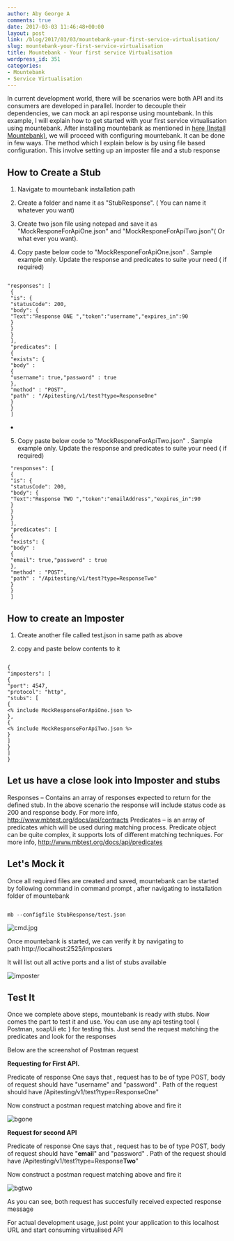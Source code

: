 ```yaml
---
author: Aby George A
comments: true
date: 2017-03-03 11:46:48+00:00
layout: post
link: /blog/2017/03/03/mountebank-your-first-service-virtualisation/
slug: mountebank-your-first-service-virtualisation
title: Mountebank - Your first service Virtualisation
wordpress_id: 351
categories:
- Mountebank
- Service Virtualisation
---
```


In current development world, there will be scenarios were both API and its consumers are developed in parallel. Inorder to decouple their dependencies, we can mock an api response using mountebank. In this example, I will explain how to get started with your first service virtualisation using mountebank. After installing mountebank as mentioned in [here (Install Mountebank)]({{site.root}}blog/2017/02/13/service-virtualisation-using-mountebank/), we will proceed with configuring mountebank. It can be done in few ways. The method which I explain below is by using file based configuration. This involve setting up an imposter file and a stub response


## How to Create a Stub





	
  1. Navigate to mountebank installation path

	
  2. Create a folder and name it as "StubResponse". ( You can name it whatever you want)

	
  3. Create two json file using notepad and save it as "MockResponeForApiOne.json" and "MockResponeForApiTwo.json"( Or what ever you want).

	
  4. Copy paste below code to "MockResponeForApiOne.json" . Sample example only. Update the response and predicates to suite your need ( if required)

``` plain MockResponseForApiOne.json

"responses": [
 {
 "is": {
 "statusCode": 200,
 "body": {
 "Text":"Response ONE ","token":"username","expires_in":90
 }
 }
 }
 ],
 "predicates": [
 {
 "exists": {
 "body" :
 {
 "username": true,"password" : true
 },
 "method" : "POST",
 "path" : "/Apitesting/v1/test?type=ResponseOne"
 }
 }
 ]
```

-

5. Copy paste below code to "MockResponeForApiTwo.json" . Sample example only. Update the response and predicates to suite your need ( if required)

``` plain MockResponseForApiTwo.json
 "responses": [
 {
 "is": {
 "statusCode": 200,
 "body": {
 "Text":"Response TWO ","token":"emailAddress","expires_in":90
 }
 }
 }
 ],
 "predicates": [
 {
 "exists": {
 "body" :
 {
 "email": true,"password" : true
 },
 "method" : "POST",
 "path" : "/Apitesting/v1/test?type=ResponseTwo"
 }
 }
 ]
```


## How to create an Imposter





	
  1. Create another file called test.json in same path as above

	
  2. copy and paste below contents to it


``` plain test.json

{
"imposters": [
{
"port": 4547,
"protocol": "http",
"stubs": [
{
<% include MockResponseForApiOne.json %>
},
{
<% include MockResponseForApiTwo.json %>
}
]
}
]
}

```


## Let us have a close look into Imposter and stubs


Responses – Contains an array of responses expected to return for the defined stub. In the above scenario the response will include status code as 200 and response body. For more info, http://www.mbtest.org/docs/api/contracts
Predicates – is an array of predicates which will be used during matching process. Predicate object can be quite complex, it supports lots of different matching techniques.
For more info, http://www.mbtest.org/docs/api/predicates


## Let's Mock it


Once all required files are created and saved, mountebank can be started by following command in command prompt , after navigating to installation folder of mountebank

``` 

mb --configfile StubResponse/test.json

```

![cmd.jpg]({{site.images_dir}}/2017/03/cmd.jpg)



Once mountebank is started, we can verify it by navigating to path http://localhost:2525/imposters

It will list out all active ports and a list of stubs available

![imposter]({{site.images_dir}}/2017/03/imposter.jpg)




## Test It


Once we complete above steps, mountebank is ready with stubs. Now comes the part to test it and use. You can use any api testing tool ( Postman, soapUi etc ) for testing this. Just send the request matching the predicates and look for the responses

Below are the screenshot of Postman request

**Requesting for First API.**

Predicate of response One says that , request has to be of type POST, body of request should have "username" and "password" . Path of the request should have /Apitesting/v1/test?type=ResponseOne"

Now construct a postman request matching above and fire it

![bgone]({{site.images_dir}}/2017/03/bgone.jpg)





**Request for second API**

Predicate of response One says that , request has to be of type POST, body of request should have "**email**" and "password" . Path of the request should have /Apitesting/v1/test?type=Response**Two**"

Now construct a postman request matching above and fire it

![bgtwo]({{site.images_dir}}/2017/03/bgtwo.jpg)



As you can see, both request has succesfully received expected response message

For actual development usage, just point your application to this localhost URL and start consuming virtualised API








